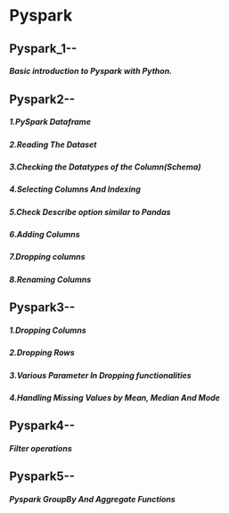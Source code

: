 # Pyspark

## Pyspark_1--
##### Basic introduction to Pyspark with Python.

## Pyspark2--
##### 1.PySpark Dataframe
##### 2.Reading The Dataset
##### 3.Checking the Datatypes of the Column(Schema)
##### 4.Selecting Columns And Indexing
##### 5.Check Describe option similar to Pandas
##### 6.Adding Columns
##### 7.Dropping columns
##### 8.Renaming Columns


## Pyspark3--
##### 1.Dropping Columns
##### 2.Dropping Rows
##### 3.Various Parameter In Dropping functionalities
##### 4.Handling Missing Values by Mean, Median And Mode

## Pyspark4--
##### Filter operations

## Pyspark5--
##### Pyspark GroupBy And Aggregate Functions
